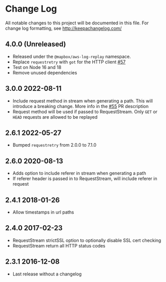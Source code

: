 # Change Log
All notable changes to this project will be documented in this file. For change log formatting, see http://keepachangelog.com/

## 4.0.0 (Unreleased)
- Released under the `@mapbox/aws-log-replay` namespace.
- Replace `requestretry` with `got` for the HTTP client [#57](https://github.com/mapbox/aws-log-replay/pull/57)
- Test on Node 16 and 18
- Remove unused dependencies

## 3.0.0 2022-08-11
- Include request method in stream when generating a path. This will introduce a breaking change. More info in the [#55](https://github.com/mapbox/aws-log-replay/pull/55) PR description 
- Request method will be used if passed to RequestStream. Only `GET` or `HEAD` requests are allowed to be replayed

## 2.6.1 2022-05-27
- Bumped `requestretry` from 2.0.0 to 7.1.0

## 2.6.0 2020-08-13

- Adds option to include referer in stream when generating a path
- If referer header is passed in to RequestStream, will include referer in request

## 2.4.1 2018-01-26

- Allow timestamps in url paths

## 2.4.0 2017-02-23

- RequestStream strictSSL option to optionally disable SSL cert checking
- RequestStream return all HTTP status codes

## 2.3.1 2016-12-08
- Last release without a changelog
